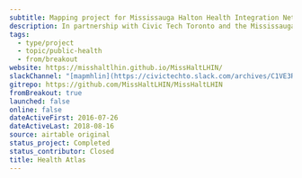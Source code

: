 ```yaml
---
subtitle: Mapping project for Mississauga Halton Health Integration Network
description: In partnership with Civic Tech Toronto and the Mississauga Halton Health Integration Network (LHIN), we have produced a map to investigate supply and demand of health care resources.
tags:
  - type/project
  - topic/public-health
  - from/breakout
website: https://misshaltlhin.github.io/MissHaltLHIN/
slackChannel: "[mapmhlin](https://civictechto.slack.com/archives/C1VE3RQF4)"
gitrepo: https://github.com/MissHaltLHIN/MissHaltLHIN
fromBreakout: true
launched: false
online: false
dateActiveFirst: 2016-07-26
dateActiveLast: 2018-08-16
source: airtable original
status_project: Completed
status_contributor: Closed
title: Health Atlas
---
```

